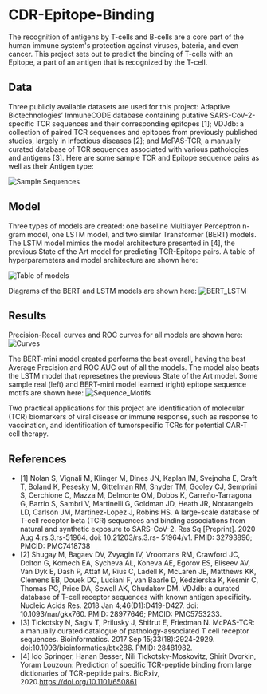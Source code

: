 # CDR-Epitope-Binding

The recognition of antigens by T-cells and B-cells are a core part of the human immune system's protection against viruses, bateria, and even cancer. This project sets out to predict the binding of T-cells with an Epitope, a part of an antigen that is recognized by the T-cell.

## Data
Three publicly available datasets are used for this project: Adaptive Biotechnologies’ ImmuneCODE database containing putative SARS-CoV-2-specific TCR sequences and their corresponding epitopes [1]; VDJdb: a collection of paired TCR sequences and epitopes from previously published studies, largely in infectious diseases [2]; and McPAS-TCR, a manually curated database of TCR sequences associated with various pathologies and antigens [3]. Here are some sample TCR and Epitope sequence pairs as well as their Antigen type:

![Sample Sequences](TODO)

## Model
Three types of models are created: one baseline Multilayer Perceptron n-gram model, one LSTM model, and two similar Transformer (BERT) models. The LSTM model mimics the model architecture presented in [4], the previous State of the Art model for predicting TCR-Epitope pairs. A table of hyperparameters and model architecture are shown here:

![Table of models](TODO)

Diagrams of the BERT and LSTM models are shown here:
![BERT_LSTM](TODO)

## Results
Precision-Recall curves and ROC curves for all models are shown here:
![Curves](TODO)

The BERT-mini model created performs the best overall, having the best Average Precision and ROC AUC out of all the models. The model also beats the LSTM model that represetnes the previous State of the Art model. Some sample real (left) and BERT-mini model learned (right) epitope sequence motifs are shown here:
![Sequence_Motifs](TODO)

Two practical applications for this project are identification of molecular (TCR) biomarkers of viral disease or immune response, such as response to vaccination, and identification of tumorspecific TCRs for potential CAR-T cell therapy.

## References
- [1] Nolan S, Vignali M, Klinger M, Dines JN, Kaplan IM, Svejnoha E, Craft T, Boland K, Pesesky M, Gittelman RM, Snyder TM, Gooley CJ, Semprini S, Cerchione C, Mazza M, Delmonte OM, Dobbs K, Carreño-Tarragona G, Barrio S, Sambri V, Martinelli G, Goldman JD, Heath JR, Notarangelo LD, Carlson JM, Martinez-Lopez J, Robins HS. A large-scale database of T-cell receptor beta (TCR) sequences and binding associations from natural and synthetic exposure to SARS-CoV-2. Res Sq [Preprint]. 2020 Aug 4:rs.3.rs-51964. doi: 10.21203/rs.3.rs- 51964/v1. PMID: 32793896; PMCID: PMC7418738
- [2] Shugay M, Bagaev DV, Zvyagin IV, Vroomans RM, Crawford JC, Dolton G, Komech EA, Sycheva AL, Koneva AE, Egorov ES, Eliseev AV, Van Dyk E, Dash P, Attaf M, Rius C, Ladell K, McLaren JE, Matthews KK, Clemens EB, Douek DC, Luciani F, van Baarle D, Kedzierska K, Kesmir C, Thomas PG, Price DA, Sewell AK, Chudakov DM. VDJdb: a curated database of T-cell receptor sequences with known antigen specificity. Nucleic Acids Res. 2018 Jan 4;46(D1):D419-D427. doi: 10.1093/nar/gkx760. PMID: 28977646; PMCID: PMC5753233.
- [3] Tickotsky N, Sagiv T, Prilusky J, Shifrut E, Friedman N. McPAS-TCR: a manually curated catalogue of pathology-associated T cell receptor sequences. Bioinformatics. 2017 Sep 15;33(18):2924-2929. doi:10.1093/bioinformatics/btx286. PMID: 28481982.
- [4] Ido Springer, Hanan Besser, Nili Tickotsky-Moskovitz, Shirit Dvorkin, Yoram Louzoun: Prediction of specific TCR-peptide binding from large dictionaries of TCR-peptide pairs. BioRxiv, 2020.https://doi.org/10.1101/650861
